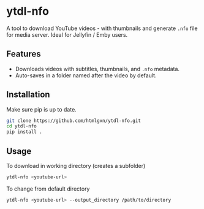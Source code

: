 # ytdl-nfo

A tool to download YouTube videos - with thumbnails and generate `.nfo` file for media server.
Ideal for Jellyfin / Emby users.

## Features
- Downloads videos with subtitles, thumbnails, and `.nfo` metadata.
- Auto-saves in a folder named after the video by default.

## Installation
Make sure pip is up to date.
```bash
git clone https://github.com/htmlgxn/ytdl-nfo.git
cd ytdl-nfo
pip install .
```

## Usage
To download in working directory (creates a subfolder)
```bash
ytdl-nfo <youtube-url>
```
To change from default directory
```bash
ytdl-nfo <youtube-url> --output_directory /path/to/directory
```
